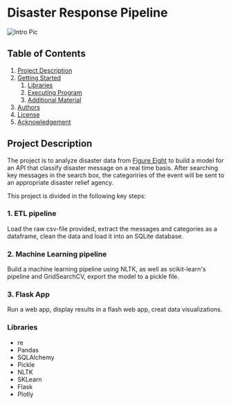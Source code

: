 # Disaster Response Pipeline
![Intro Pic](screenshots/main_pagepng)

## Table of Contents
1. [Project Description](#description)
2. [Getting Started](#getting_started)
	1. [Libraries](#Libraries)
	2. [Executing Program](#execution)
	3. [Additional Material](#material)
3. [Authors](#authors)
4. [License](#license)
5. [Acknowledgement](#acknowledgement)


## Project Description
The project is to analyze disaster data from [Figure Eight](https://www.figure-eight.com/) to build a model for an API that classify disaster message on a real time basis. After searching key messages in the search box, the categoriries of the event will be sent to an appropriate disaster relief agency. 

This project is divided in the following key steps: 

### 1. ETL pipeline
Load the raw csv-file provided, extract the messages and categories as a dataframe, clean the data and load it into an SQLite database.
### 2. Machine Learning pipeline
Build a machine learning pipeline using NLTK, as well as scikit-learn's pipeline and GridSearchCV, export the model to a pickle file.
### 3. Flask App
Run a web app, display results in a flash web app, creat data visualizations.

### Libraries 
- re
- Pandas
- SQLAlchemy
- Pickle
- NLTK
- SKLearn
- Flask
- Plotly



